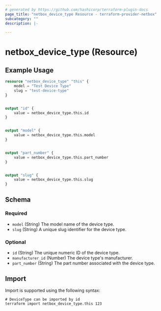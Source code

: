 ```yaml
---
# generated by https://github.com/hashicorp/terraform-plugin-docs
page_title: "netbox_device_type Resource - terraform-provider-netbox"
subcategory: ""
description: |-
  
---
```


# netbox_device_type (Resource)



## Example Usage

```terraform
resource "netbox_device_type" "this" {
    model = "Test Device Type"
    slug = "test-device-type"
}


output "id" {
    value = netbox_device_type.this.id
}


output "model" {
    value = netbox_device_type.this.model
}


output "part_number" {
    value = netbox_device_type.this.part_number
}


output "slug" {
    value = netbox_device_type.this.slug
}
```

<!-- schema generated by tfplugindocs -->
## Schema

### Required

- `model` (String) The model name of the device type.
- `slug` (String) A unique slug identifier for the device type.

### Optional

- `id` (String) The unique numeric ID of the device type.
- `manufacturer_id` (Number) The device type's manufacturer.
- `part_number` (String) The part number associated with the device type.

## Import

Import is supported using the following syntax:

```shell
# DeviceType can be imported by id
terraform import netbox_device_type.this 123
```
